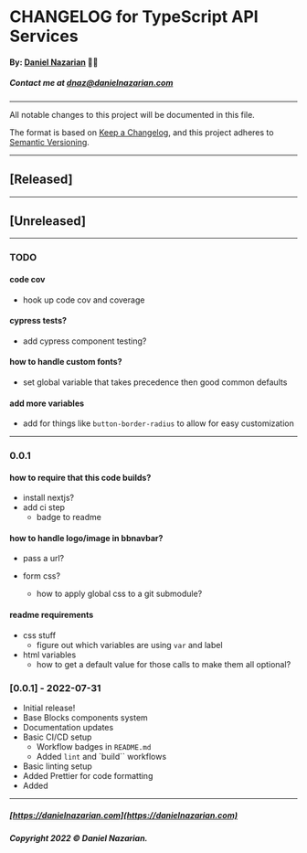 # CHANGELOG for TypeScript API Services
#### By: [Daniel Nazarian](https://danielnazarian) 🐧👹
##### Contact me at <dnaz@danielnazarian.com>

-------------------------------------------------------

All notable changes to this project will be documented in this file.

The format is based on [Keep a Changelog](https://keepachangelog.com/en/1.0.0/),
and this project adheres to [Semantic Versioning](https://semver.org/spec/v2.0.0.html).


-------------------------------------------------------

## [Released]



-------------------------------------------------------

## [Unreleased]

-------------------------------------------------------
### TODO

#### code cov
- hook up code cov and coverage

#### cypress tests?
- add cypress component testing?


#### how to handle custom fonts?
- set global variable that takes precedence then good common defaults


#### add more variables
- add for things like `button-border-radius` to allow for easy customization


----
### 0.0.1

#### how to require that this code builds?
- install nextjs?
- add ci step
  - badge to readme


#### how to handle logo/image in bbnavbar?
- pass a url?

- form css?
  - how to apply global css to a git submodule?


#### readme requirements
- css stuff
  - figure out which variables are using `var` and label
- html variables
  - how to get a default value for those calls to make them all optional?




### [0.0.1] - 2022-07-31
- Initial release!
- Base Blocks components system
- Documentation updates
- Basic CI/CD setup
  - Workflow badges in `README.md`
  - Added `lint` and `build`` workflows
- Basic linting setup
- Added Prettier for code formatting
- Added 

-------------------------------------------------------

##### [https://danielnazarian.com](https://danielnazarian.com)
##### Copyright 2022 © Daniel Nazarian.
